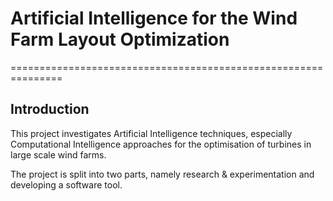 # Artificial Intelligence for the Wind Farm Layout Optimization
===============================================================

## Introduction

This project investigates Artificial Intelligence techniques, especially Computational Intelligence approaches for the optimisation of turbines in large scale wind farms.

The project is split into two parts, namely research & experimentation and developing a software tool.


